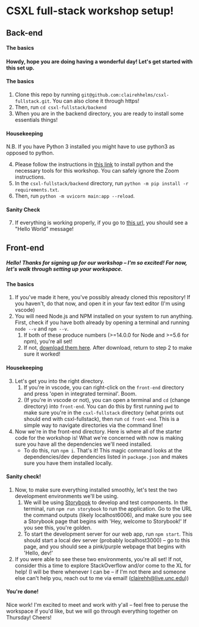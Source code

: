 # CSXL full-stack workshop setup!

## Back-end

#### The basics

#### Howdy, hope you are doing having a wonderful day! Let's get started with this set up. 

#### The basics
1. Clone this repo by running `git@github.com:clairehhelms/csxl-fullstack.git`. You can also clone it through https! 
2. Then, run `cd csxl-fullstack/backend`
3. When you are in the backend directory, you are ready to install some essentials things! 

#### Housekeeping

N.B. If you have Python 3 installed you might have to use python3 as opposed to python.

4. Please follow the instructions in [this link](https://21s.comp110.com/resources/setup/software.html) to install python and the necessary tools for this workshop. You can safely ignore the Zoom instructions.
5. In the `csxl-fullstack/backend` directory, run `python -m pip install -r requirements.txt`.
6. Then, run `python -m uvicorn main:app --reload`. 

#### Sanity Check

7. If everything is working properly, if you go to [this url](http://localhost:8000/api/health), you should see a "Hello World" message!

## Front-end

##### Hello! Thanks for signing up for our workshop – I'm so excited! For now, let's walk through setting up your workspace.

#### The basics
1. If you've made it here, you've possibly already cloned this repository! If you haven't, do that now, and open it in your fav text editor (I'm using vscode)
2. You will need Node.js and NPM installed on your system to run anything. First, check if you have both already by opening a terminal and running `node --v` and `npm --v`.
    1. If both of these produce numbers (>=14.0.0 for Node and >=5.6 for npm), you're all set!
    2. If not, [download them here](https://nodejs.org/en/download/). After download, return to step 2 to make sure it worked!

#### Housekeeping
3. Let's get you into the right directory. 
    1. If you're in vscode, you can right-click on the `front-end` directory and press 'open in integrated terminal'. Boom.
    2. (If you're in vscode or not), you can open a terminal and `cd` (change directory) into `front-end`. You can do this by first running `pwd` to make sure you're in the `csxl-fullstack` directory (what prints out should end with csxl-fullstack), then run `cd front-end`. This is a simple way to navigate directories via the command line!
3. Now we're in the front-end directory. Here is where all of the starter code for the workshop is! What we're concerned with now is making sure you have all the dependencies we'll need installed. 
    - To do this, run `npm i`. That's it! This magic command looks at the dependencies/dev dependencies listed in `package.json` and makes sure you have them installed locally.

#### Sanity check!
1. Now, to make sure everything installed smoothly, let's test the two development environments we'll be using.
    1. We will be using [Storybook](https://storybook.js.org/docs/react/get-started/introduction) to develop and test components. In the terminal, run `npm run storybook` to run the application. Go to the URL the command outputs (likely localhost6006), and make sure you see a Storybook page that begins with 'Hey, welcome to Storybook!' If you see this, you're golden.
    2. To start the development server for our web app, run `npm start`. This should start a local dev server (probably localhost3000) – go to this page, and you should see a pink/purple webpage that begins with 'Hello, dev!'
2. If you were able to see these two environments, you're all set! If not, consider this a time to explore StackOverflow and/or come to the XL for help! (I will be there whenever I can be – if I'm not there and someone else can't help you, reach out to me via email! (clairehh@live.unc.edu))

#### You're done!
Nice work! I'm excited to meet and work with y'all – feel free to peruse the workspace if you'd like, but we will go through everything together on Thursday! Cheers!
